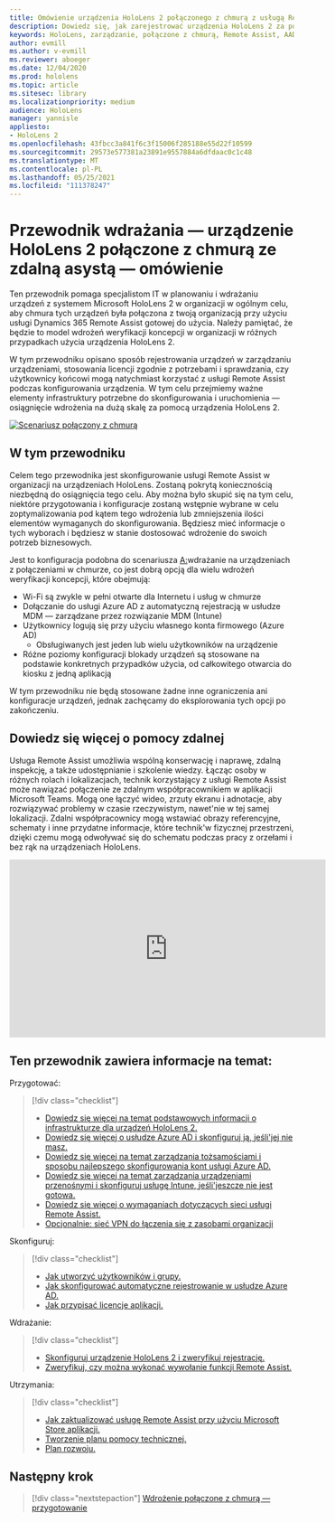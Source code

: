 ```yaml
---
title: Omówienie urządzenia HoloLens 2 połączonego z chmurą z usługą Remote Assist
description: Dowiedz się, jak zarejestrować urządzenia HoloLens 2 za pośrednictwem sieci połączonej z chmurą przy użyciu usługi Dynamics 365 Remote Assist.
keywords: HoloLens, zarządzanie, połączone z chmurą, Remote Assist, AAD, Azure AD, MDM, Mobile Zarządzanie urządzeniami
author: evmill
ms.author: v-evmill
ms.reviewer: aboeger
ms.date: 12/04/2020
ms.prod: hololens
ms.topic: article
ms.sitesec: library
ms.localizationpriority: medium
audience: HoloLens
manager: yannisle
appliesto:
- HoloLens 2
ms.openlocfilehash: 43fbcc3a841f6c3f15006f285188e55d22f10599
ms.sourcegitcommit: 29573e577381a23891e9557884a6dfdaac0c1c48
ms.translationtype: MT
ms.contentlocale: pl-PL
ms.lasthandoff: 05/25/2021
ms.locfileid: "111378247"
---
```

# <a name="deployment-guide--cloud-connected-hololens-2-with-remote-assist--overview"></a>Przewodnik wdrażania — urządzenie HoloLens 2 połączone z chmurą ze zdalną asystą — omówienie

Ten przewodnik pomaga specjalistom IT w planowaniu i wdrażaniu urządzeń z systemem Microsoft HoloLens 2 w organizacji w ogólnym celu, aby chmura tych urządzeń była połączona z twoją organizacją przy użyciu usługi Dynamics 365 Remote Assist gotowej do użycia. Należy pamiętać, że będzie to model wdrożeń weryfikacji koncepcji w organizacji w różnych przypadkach użycia urządzenia HoloLens 2.

W tym przewodniku opisano sposób rejestrowania urządzeń w zarządzaniu urządzeniami, stosowania licencji zgodnie z potrzebami i sprawdzania, czy użytkownicy końcowi mogą natychmiast korzystać z usługi Remote Assist podczas konfigurowania urządzenia. W tym celu przejmiemy ważne elementy infrastruktury potrzebne do skonfigurowania i uruchomienia — osiągnięcie wdrożenia na dużą skalę za pomocą urządzenia HoloLens 2.

[![Scenariusz połączony z chmurą ](./images/deployment-guides-revised-scenario-a.png)](./images/deployment-guides-revised-scenario-a.png#lightbox)
## <a name="in-this-guide"></a>W tym przewodniku

Celem tego przewodnika jest skonfigurowanie usługi Remote Assist w organizacji na urządzeniach HoloLens. Zostaną pokrytą koniecznością niezbędną do osiągnięcia tego celu. Aby można było skupić się na tym celu, niektóre przygotowania i konfiguracje zostaną wstępnie wybrane w celu zoptymalizowania pod kątem tego wdrożenia lub zmniejszenia ilości elementów wymaganych do skonfigurowania. Będziesz mieć informacje o tych wyborach i będziesz w stanie dostosować wdrożenie do swoich potrzeb biznesowych.

Jest to konfiguracja podobna do scenariusza [A:](https://docs.microsoft.com/hololens/common-scenarios#scenario-a)wdrażanie na urządzeniach z połączeniami w chmurze, co jest dobrą opcją dla wielu wdrożeń weryfikacji koncepcji, które obejmują:

- Wi-Fi są zwykle w pełni otwarte dla Internetu i usług w chmurze
- Dołączanie do usługi Azure AD z automatyczną rejestracją w usłudze MDM — zarządzane przez rozwiązanie MDM (Intune)
- Użytkownicy logują się przy użyciu własnego konta firmowego (Azure AD)
  - Obsługiwanych jest jeden lub wielu użytkowników na urządzenie
- Różne poziomy konfiguracji blokady urządzeń są stosowane na podstawie konkretnych przypadków użycia, od całkowitego otwarcia do kiosku z jedną aplikacją



W tym przewodniku nie będą stosowane żadne inne ograniczenia ani konfiguracje urządzeń, jednak zachęcamy do eksplorowania tych opcji po zakończeniu.

## <a name="learn-about-remote-assist"></a>Dowiedz się więcej o pomocy zdalnej

Usługa Remote Assist umożliwia wspólną konserwację i naprawę, zdalną inspekcję, a także udostępnianie i szkolenie wiedzy. Łącząc osoby w różnych rolach i lokalizacjach, technik korzystający z usługi Remote Assist może nawiązać połączenie ze zdalnym współpracownikiem w aplikacji Microsoft Teams. Mogą one łączyć wideo, zrzuty ekranu i adnotacje, aby rozwiązywać problemy w czasie rzeczywistym, nawet&#39;nie w tej samej lokalizacji. Zdalni współpracownicy mogą wstawiać obrazy referencyjne, schematy i inne przydatne informacje, które technik&#39;w fizycznej przestrzeni, dzięki czemu mogą odwoływać się do schematu podczas pracy z orzełami i bez rąk na urządzeniach HoloLens.

<iframe width="560" height="315" src="https://www.youtube.com/embed/d3YT8j0yYl0" frameborder="0" allow="accelerometer; autoplay; clipboard-write; encrypted-media; gyroscope; picture-in-picture" allowfullscreen></iframe>

## <a name="in-this-guide-you-will"></a>Ten przewodnik zawiera informacje na temat:

Przygotować:

> [!div class="checklist"]
> - [Dowiedz się więcej na temat podstawowych informacji o infrastrukturze dla urządzeń HoloLens 2.](hololens2-cloud-connected-prepare.md#infrastructure-essentials)
> - [Dowiedz się więcej o usłudze Azure AD i skonfiguruj ją, jeśli&#39;jej nie masz.](hololens2-cloud-connected-prepare.md#azure-active-directory)
> - [Dowiedz się więcej na temat zarządzania tożsamościami i sposobu najlepszego skonfigurowania kont usługi Azure AD.](hololens2-cloud-connected-prepare.md#identity-management)
> - [Dowiedz się więcej na temat zarządzania urządzeniami przenośnymi i skonfiguruj usługę Intune, jeśli&#39;jeszcze nie jest gotowa.](hololens2-cloud-connected-prepare.md#mobile-device-management)
> - [Dowiedz się więcej o wymaganiach dotyczących sieci usługi Remote Assist.](hololens2-cloud-connected-prepare.md#network)
> - [Opcjonalnie: sieć VPN do łączenia się z zasobami organizacji](/hololens2-cloud-connected-prepare.md#optional-connect-your-hololens-to-vpn)

Skonfiguruj:

> [!div class="checklist"]
> - [Jak utworzyć użytkowników i grupy.](hololens2-cloud-connected-configure.md#azure-users-and-groups)
> - [Jak skonfigurować automatyczne rejestrowanie w usłudze Azure AD.](hololens2-cloud-connected-configure.md#auto-enrollment-on-hololens-2)
> - [Jak przypisać licencje aplikacji.](hololens2-cloud-connected-configure.md#application-licenses)

Wdrażanie:

> [!div class="checklist"]
> - [Skonfiguruj urządzenie HoloLens 2 i zweryfikuj rejestrację.](hololens2-cloud-connected-deploy.md#enrollment-validation)
> - [Zweryfikuj, czy można wykonać wywołanie funkcji Remote Assist.](hololens2-cloud-connected-deploy.md#remote-assist-call-validation)

Utrzymania:

> [!div class="checklist"]
> - [Jak zaktualizować usługę Remote Assist przy użyciu Microsoft Store aplikacji.](hololens2-cloud-connected-maintain.md#updates)
> - [Tworzenie planu pomocy technicznej.](hololens2-cloud-connected-maintain.md#support-plan)
> - [Plan rozwoju.](hololens2-cloud-connected-maintain.md#development-plan)

## <a name="next-step"></a>Następny krok

> [!div class="nextstepaction"]
> [Wdrożenie połączone z chmurą — przygotowanie](hololens2-cloud-connected-prepare.md)

